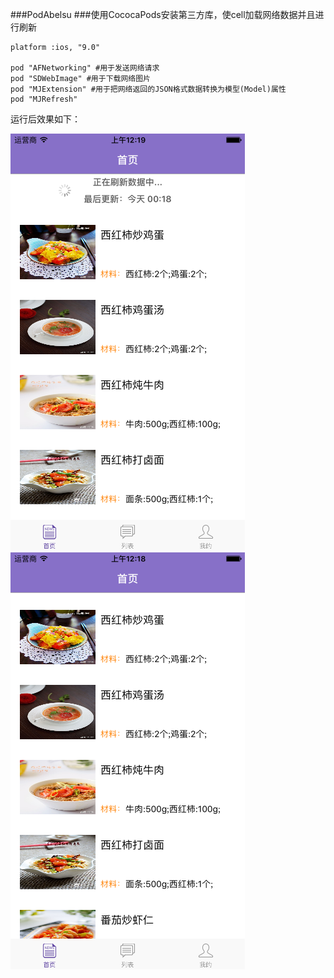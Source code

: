 ###PodAbelsu
###使用CococaPods安装第三方库，使cell加载网络数据并且进行刷新
```
platform :ios, "9.0"

pod "AFNetworking" #用于发送网络请求
pod "SDWebImage" #用于下载网络图片
pod "MJExtension" #用于把网络返回的JSON格式数据转换为模型(Model)属性
pod "MJRefresh"
```
运行后效果如下：

![image1](https://github.com/AbelSu131/PodAbelsu/blob/master/pod1.png)
![image2](https://github.com/AbelSu131/PodAbelsu/blob/master/pod2.png)
